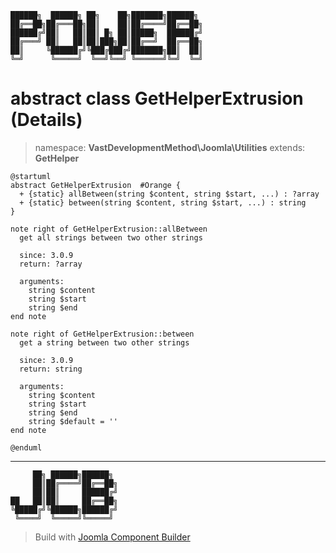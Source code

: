 ```
██████╗  ██████╗ ██╗    ██╗███████╗██████╗
██╔══██╗██╔═══██╗██║    ██║██╔════╝██╔══██╗
██████╔╝██║   ██║██║ █╗ ██║█████╗  ██████╔╝
██╔═══╝ ██║   ██║██║███╗██║██╔══╝  ██╔══██╗
██║     ╚██████╔╝╚███╔███╔╝███████╗██║  ██║
╚═╝      ╚═════╝  ╚══╝╚══╝ ╚══════╝╚═╝  ╚═╝
```
# abstract class GetHelperExtrusion (Details)
> namespace: **VastDevelopmentMethod\Joomla\Utilities**
> extends: **GetHelper**
```uml
@startuml
abstract GetHelperExtrusion  #Orange {
  + {static} allBetween(string $content, string $start, ...) : ?array
  + {static} between(string $content, string $start, ...) : string
}

note right of GetHelperExtrusion::allBetween
  get all strings between two other strings

  since: 3.0.9
  return: ?array
  
  arguments:
    string $content
    string $start
    string $end
end note

note right of GetHelperExtrusion::between
  get a string between two other strings

  since: 3.0.9
  return: string
  
  arguments:
    string $content
    string $start
    string $end
    string $default = ''
end note
 
@enduml
```

---
```
     ██╗ ██████╗██████╗
     ██║██╔════╝██╔══██╗
     ██║██║     ██████╔╝
██   ██║██║     ██╔══██╗
╚█████╔╝╚██████╗██████╔╝
 ╚════╝  ╚═════╝╚═════╝
```
> Build with [Joomla Component Builder](https://git.vdm.dev/joomla/Component-Builder)

